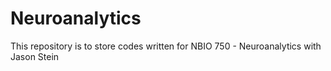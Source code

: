 # Neuroanalytics
This repository is to store codes written for NBIO 750 - Neuroanalytics with Jason Stein
